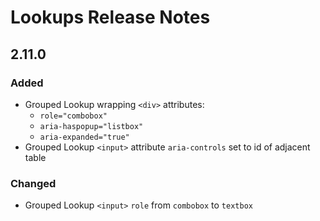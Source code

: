 <!-- Release notes authoring guidelines: http://keepachangelog.com/ -->

# Lookups Release Notes

<!-- ## [Unreleased] -->

<!-- ## [VERSION] -->
## 2.11.0

### Added
- Grouped Lookup wrapping `<div>` attributes:
  -  `role="combobox"`
  -  `aria-haspopup="listbox"`
  -  `aria-expanded="true"`
- Grouped Lookup `<input>` attribute `aria-controls` set to id of adjacent table

### Changed

- Grouped Lookup `<input>` `role` from `combobox` to `textbox`

